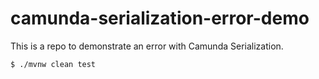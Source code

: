 # camunda-serialization-error-demo

This is a repo to demonstrate an error with Camunda Serialization. 

```shell
$ ./mvnw clean test
```